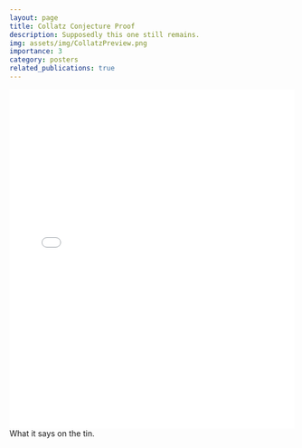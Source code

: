 ```yaml
---
layout: page
title: Collatz Conjecture Proof
description: Supposedly this one still remains.
img: assets/img/CollatzPreview.png
importance: 3
category: posters
related_publications: true
---
```


<div class="row">
    <div class="col-sm mt-3 mt-md-0">
            <embed src="/assets/pdf/posters/CollatzConjecture.pdf" type="application/pdf" width="100%" height="600px" />
    </div>
</div>
<div class="caption">
    What it says on the tin.
</div>